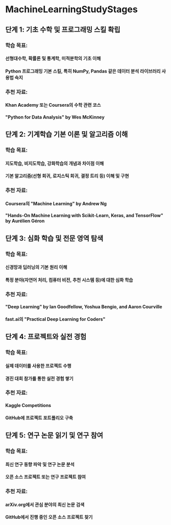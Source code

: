 # MachineLearningStudyStages

## 단계 1: 기초 수학 및 프로그래밍 스킬 확립
### 학습 목표:
#### 선형대수학, 확률론 및 통계학, 미적분학의 기초 이해
#### Python 프로그래밍 기본 스킬, 특히 NumPy, Pandas 같은 데이터 분석 라이브러리 사용법 숙지

### 추천 자료:
#### Khan Academy 또는 Coursera의 수학 관련 코스
#### "Python for Data Analysis" by Wes McKinney

## 단계 2: 기계학습 기본 이론 및 알고리즘 이해
### 학습 목표:
#### 지도학습, 비지도학습, 강화학습의 개념과 차이점 이해
#### 기본 알고리즘(선형 회귀, 로지스틱 회귀, 결정 트리 등) 이해 및 구현

### 추천 자료:
#### Coursera의 "Machine Learning" by Andrew Ng
#### "Hands-On Machine Learning with Scikit-Learn, Keras, and TensorFlow" by Aurélien Géron

## 단계 3: 심화 학습 및 전문 영역 탐색
### 학습 목표:
#### 신경망과 딥러닝의 기본 원리 이해
#### 특정 분야(자연어 처리, 컴퓨터 비전, 추천 시스템 등)에 대한 심화 학습

### 추천 자료:
#### "Deep Learning" by Ian Goodfellow, Yoshua Bengio, and Aaron Courville
#### fast.ai의 "Practical Deep Learning for Coders"

## 단계 4: 프로젝트와 실전 경험
### 학습 목표:
#### 실제 데이터를 사용한 프로젝트 수행
#### 경진 대회 참가를 통한 실전 경험 쌓기

### 추천 자료:
#### Kaggle Competitions
#### GitHub에 프로젝트 포트폴리오 구축

## 단계 5: 연구 논문 읽기 및 연구 참여
### 학습 목표:
#### 최신 연구 동향 파악 및 연구 논문 분석
#### 오픈 소스 프로젝트 또는 연구 프로젝트 참여

### 추천 자료:
#### arXiv.org에서 관심 분야의 최신 논문 검색
#### GitHub에서 진행 중인 오픈 소스 프로젝트 찾기
